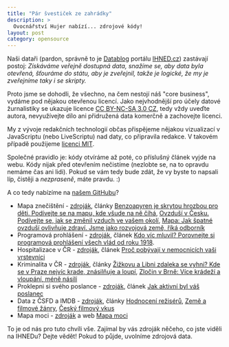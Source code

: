 ```yaml
---
title: "Pár švestiček ze zahrádky"
description: >
  Ovocnářství Hujer nabízí... zdrojové kódy!
layout: post
category: opensource
---
```


Naši dataři (pardon, správně to je [Datablog](http://ihned.cz/data/) portálu [IHNED.cz](http://ihned.cz/)) zastávají postoj: *Získáváme veřejně dostupná data, snažíme se, aby data byla otevřená, šťouráme do státu, aby je zveřejnil, takže je logické, že my je zveřejníme taky i se skripty.*

Proto jsme se dohodli, že všechno, na čem nestojí náš "core business", vydáme pod nějakou otevřenou licencí. Jako nejvhodnější pro účely datové žurnalistiky se ukazuje licence [CC BY-NC-SA 3.0 CZ](http://creativecommons.org/licenses/by-nc-sa/3.0/cz/), tedy vždy uveďte autora, nevyužívejte dílo ani přidružená data komerčně a zachovejte licenci.

My z vývoje redakčních technologií občas přispějeme nějakou vizualizací v JavaScriptu (nebo LiveScriptu) nad daty, co připravila redakce. V takovém případě použijeme [licenci  MIT](http://cs.wikipedia.org/wiki/Licence_MIT). 

Společné pravidlo je: kódy otvíráme až poté, co příslušný článek vyjde na webu. Kódy nijak před otevřením nečistíme (nezlobte se, na to opravdu nemáme čas ani lidi). Pokud se vám tedy bude zdát, že vy byste to napsali líp, čistěji a *nezpraseně*, máte pravdu. :)

A co tedy nabízíme na [našem GitHubu](https://github.com/economia)?

   - Mapa znečištění - [zdroják](https://github.com/economia/mapa-znecisteni), články [Benzoapyren je skrytou hrozbou pro děti. Podívejte se na mapu, kde všude na ně číhá](http://zpravy.ihned.cz/cesko/c1-60252090-znecisteni-ovzdusi-zdravi-deti), [Ovzduší v Česku. Podívejte se, jak se změnil vzduch ve vašem okolí](http://vyhledavani.ihned.cz/109-60233000-on-ovzdu%9A%ED-00000S_d-dc), [Mapa: Jak špatné ovzduší ovlivňuje zdraví. Jsme jako rozvojová země, říká odborník](http://zpravy.ihned.cz/cesko/c1-60246650-znecisteni-ovzdusi-cesko-mapa)
   - Programová prohlášení - [zdroják](https://github.com/economia/programova-prohlaseni), článek [Kdo víc mluvil? Porovnejte si programová prohlášení všech vlád od roku 1918](http://data.blog.ihned.cz/c1-60386640-kdo-vic-mluvil-porovnejte-si-programova-prohlaseni-vsech-vlad-od-roku-1918).
   - Hospitalizace v ČR - [zdroják](https://github.com/economia/hospitalizace), článek [Proč pobývají v nemocnicích vaši vrstevníci](http://data.blog.ihned.cz/c1-60430580-cechy-nejvic-trapi-srdecni-onemocneni-proc-jsou-v-nemocnicich-vasi-vrstevnici)
   - Kriminalita v ČR - [zdroják](https://github.com/economia/kriminalita-v-cesku), články [Žižkovu a Libni zdaleka se vyhni? Kde se v Praze nejvíc krade, znásilňuje a loupí](http://data.blog.ihned.cz/c1-60335790-zizkovu-a-libni-zdaleka-se-vyhni-kde-se-v-praze-nejvic-krade-znasilnuje-a-loupi), [Zločin v Brně: Více krádeží a vloupání, méně násilí](http://data.blog.ihned.cz/c1-60416250-zlocin-v-brne-vice-kradezi-a-vloupani-mene-nasili)
   - Proklepni si svého poslance - [zdroják](https://github.com/economia/proklepni-si-sveho-poslance), článek [Jak aktivní byl váš poslanec](http://data.blog.ihned.cz/c1-60478660-jak-aktivni-byl-vas-poslanec)
   - Data z ČSFD a IMDB - [zdroják](https://github.com/economia/csfd), články [Hodnocení režisérů](http://data.blog.ihned.cz/c1-60473570-hodnoceni-reziseru-jak-je-vidi-cesi-a-jak-zbytek-sveta), [Země a filmové žánry](http://data.blog.ihned.cz/c1-60456300-zeme-a-filmove-zanry-podivejte-se-kdy-a-kde-se-tocily-westerny-sci-fi-nebo-horory), [Český filmový vkus](http://data.blog.ihned.cz/c1-60435830-cesky-filmovy-vkus-milujeme-dokumenty-a-skandinavii-nebavi-nas-psychologie-a-vychodni-blok)
   - Mapa moci - [zdroják](https://github.com/economia/mapa-moci-vizualizace) a web [Mapa moci](http://ihned.cz/mapamoci)

To je od nás pro tuto chvíli vše. Zajímal by vás zdroják něčeho, co jste viděli na IHNEDu? Dejte vědět! Pokud to půjde, uvolníme zdrojová data.
